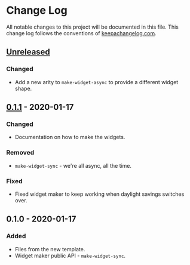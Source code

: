 # Change Log
All notable changes to this project will be documented in this file. This change log follows the conventions of [keepachangelog.com](http://keepachangelog.com/).

## [Unreleased]
### Changed
- Add a new arity to `make-widget-async` to provide a different widget shape.

## [0.1.1] - 2020-01-17
### Changed
- Documentation on how to make the widgets.

### Removed
- `make-widget-sync` - we're all async, all the time.

### Fixed
- Fixed widget maker to keep working when daylight savings switches over.

## 0.1.0 - 2020-01-17
### Added
- Files from the new template.
- Widget maker public API - `make-widget-sync`.

[Unreleased]: https://github.com/your-name/pattern/compare/0.1.1...HEAD
[0.1.1]: https://github.com/your-name/pattern/compare/0.1.0...0.1.1

